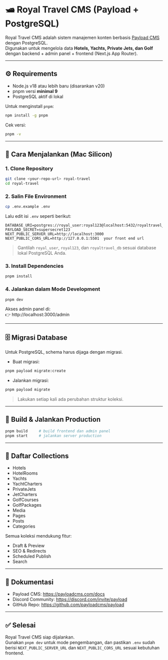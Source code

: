# 🛥️ Royal Travel CMS (Payload + PostgreSQL)

Royal Travel CMS adalah sistem manajemen konten berbasis [Payload CMS](https://payloadcms.com/) dengan PostgreSQL.  
Digunakan untuk mengelola data **Hotels, Yachts, Private Jets, dan Golf** dengan backend + admin panel + frontend (Next.js App Router).

---

## ⚙️ Requirements

- Node.js v18 atau lebih baru (disarankan v20)
- pnpm versi **minimal 9**
- PostgreSQL aktif di lokal

Untuk menginstall `pnpm`:
```bash
npm install -g pnpm
```

Cek versi:
```bash
pnpm -v
```

---

## 🚀 Cara Menjalankan (Mac Silicon)

### 1. Clone Repository
```bash
git clone <your-repo-url> royal-travel
cd royal-travel
```

### 2. Salin File Environment
```bash
cp .env.example .env
```

Lalu edit isi `.env` seperti berikut:

```
DATABASE_URI=postgres://royal_user:royal123@localhost:5432/royaltravel_db
PAYLOAD_SECRET=supersecret123
NEXT_PUBLIC_SERVER_URL=http://localhost:3000
NEXT_PUBLIC_CORS_URL=http://127.0.0.1:5501  your front end url
```

> Gantilah `royal_user`, `royal123`, dan `royaltravel_db` sesuai database lokal PostgreSQL Anda.

### 3. Install Dependencies
```bash
pnpm install
```

### 4. Jalankan dalam Mode Development
```bash
pnpm dev
```

Akses admin panel di:  
👉 http://localhost:3000/admin

---

## 🗄️ Migrasi Database

Untuk PostgreSQL, schema harus dijaga dengan migrasi.

- Buat migrasi:
```bash
pnpm payload migrate:create
```

- Jalankan migrasi:
```bash
pnpm payload migrate
```

> Lakukan setiap kali ada perubahan struktur koleksi.

---

## 🏁 Build & Jalankan Production

```bash
pnpm build     # build frontend dan admin panel
pnpm start     # jalankan server production
```

---

## 📁 Daftar Collections

- Hotels  
- HotelRooms  
- Yachts  
- YachtCharters  
- PrivateJets  
- JetCharters  
- GolfCourses  
- GolfPackages  
- Media  
- Pages  
- Posts  
- Categories  

Semua koleksi mendukung fitur:
- Draft & Preview  
- SEO & Redirects  
- Scheduled Publish  
- Search  

---

## 🔗 Dokumentasi

- Payload CMS: https://payloadcms.com/docs  
- Discord Community: https://discord.com/invite/payload  
- GitHub Repo: https://github.com/payloadcms/payload  

---

## ✅ Selesai

Royal Travel CMS siap dijalankan.  
Gunakan `pnpm dev` untuk mode pengembangan, dan pastikan `.env` sudah berisi `NEXT_PUBLIC_SERVER_URL` dan `NEXT_PUBLIC_CORS_URL` sesuai kebutuhan frontend.
